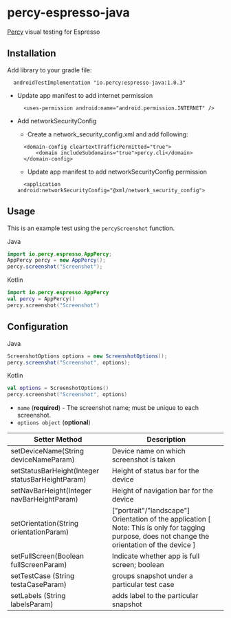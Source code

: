 # percy-espresso-java
[Percy](https://percy.io) visual testing for Espresso
## Installation

Add library to your gradle file:

```sh-session
  androidTestImplementation "io.percy:espresso-java:1.0.3"
```

- Update app manifest to add internet permission
  ```
    <uses-permission android:name="android.permission.INTERNET" />
  ```

- Add networkSecurityConfig
  - Create a network_security_config.xml and add following:
  ```
    <domain-config cleartextTrafficPermitted="true">
        <domain includeSubdomains="true">percy.cli</domain>
    </domain-config>
  ```
  - Update app manifest to add networkSecurityConfig permission
  ```
    <application android:networkSecurityConfig="@xml/network_security_config">
  ```

## Usage

This is an example test using the `percyScreenshot` function.

Java
```java
import io.percy.espresso.AppPercy;
AppPercy percy = new AppPercy();
percy.screenshot("Screenshot");
```
Kotlin
```kotlin
import io.percy.espresso.AppPercy
val percy = AppPercy()
percy.screenshot("Screenshot")
```

## Configuration

Java
```java
ScreenshotOptions options = new ScreenshotOptions();
percy.screenshot("Screenshot", options);
```

Kotlin
```kotlin
val options = ScreenshotOptions()
percy.screenshot("Screenshot", options)
```

- `name` (**required**) - The screenshot name; must be unique to each screenshot.
- `options object` (**optional**) 

| Setter Method  | Description |
| ------------- | ------------- |
| setDeviceName(String deviceNameParam)  | Device name on which screenshot is taken  |
| setStatusBarHeight(Integer statusBarHeightParam)  | Height of status bar for the device  |
| setNavBarHeight(Integer navBarHeightParam)  | Height of navigation bar for the device  |
| setOrientation(String orientationParam)  | ["portrait"/"landscape"] Orientation of the application [ Note: This is only for tagging purpose, does not change the orientation of the device ]  |
| setFullScreen(Boolean fullScreenParam)  | Indicate whether app is full screen; boolean  |
| setTestCase (String testaCaseParam)  | groups snapshot under a particular test case  |
| setLabels (String labelsParam)  | adds label to the particular snapshot  |
